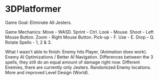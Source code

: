 # 3DPlatformer

Game Goal:
Eliminate All Jesters.

Game Mechanics:
Move - WASD.
Sprint - Ctrl.
Look - Mouse.
Shoot - Left Mouse Button.
Zoom - Right Mouse Button.
Pick-up - F.
Use - E.
Drop - Q.
Rotate Spells - 1, 2 & 3.


What I wasn't able to finish:
Enemy hits Player, (Animation does work).
Enemy AI Optimizations / Better AI Navigation.
Differences between the 3 spells, they still do an equal amount of damage right now.
Different Enemies, there are currently only Jesters.
Randomized Enemy locations.
More and improved Level Design (World).
